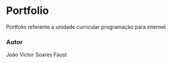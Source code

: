 # Portfolio

Portfolio referente a unidade curricular programação para internet

### Autor
João Victor Soares Faust
